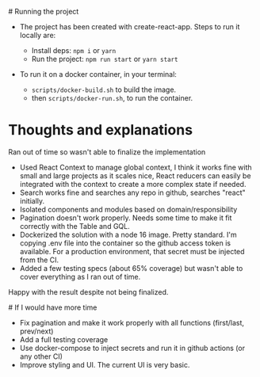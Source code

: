 # Running the project

- The project has been created with create-react-app. Steps to run it locally are:

  - Install deps: `npm i` or `yarn`
  - Run the project: `npm run start` or `yarn start`

- To run it on a docker container, in your terminal:
  - `scripts/docker-build.sh` to build the image.
  - then `scripts/docker-run.sh`, to run the container.

# Thoughts and explanations

Ran out of time so wasn't able to finalize the implementation

- Used React Context to manage global context, I think it works fine with small and large projects as it scales nice, React reducers can easily be integrated with the context to create a more complex state if needed.
- Search works fine and searches any repo in github, searches "react" initially.
- Isolated components and modules based on domain/responsibility
- Pagination doesn't work properly. Needs some time to make it fit correctly with the Table and GQL.
- Dockerized the solution with a node 16 image. Pretty standard. I'm copying .env file into the container so the github access token is available. For a production environment, that secret must be injected from the CI.
- Added a few testing specs (about 65% coverage) but wasn't able to cover everything as I ran out of time.

Happy with the result despite not being finalized.

# If I would have more time

- Fix pagination and make it work properly with all functions (first/last, prev/next)
- Add a full testing coverage
- Use docker-compose to inject secrets and run it in github actions (or any other CI)
- Improve styling and UI. The current UI is very basic.
